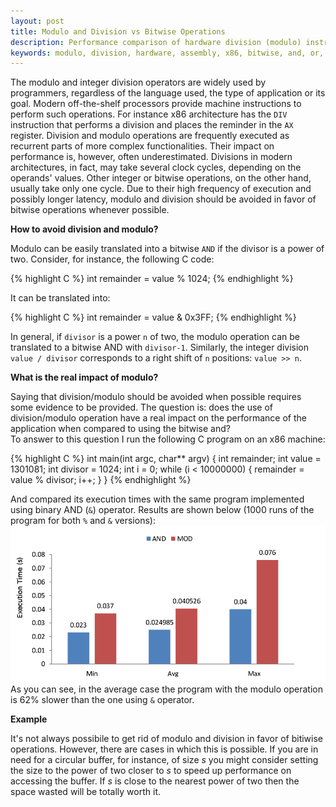 ```yaml
---
layout: post
title: Modulo and Division vs Bitwise Operations
description: Performance comparison of hardware division (modulo) instructions and bitwise operations
keywords: modulo, division, hardware, assembly, x86, bitwise, and, or, xor
---
```


The modulo and integer division operators are widely used by 
programmers, regardless of the language used, 
the type of application or its goal. 
Modern off-the-shelf processors provide 
machine instructions to perform such operations. 
For instance x86 architecture has the `DIV` 
instruction that performs a division and places the reminder in the `AX` register. 
Division and modulo operations are frequently executed as 
recurrent parts of more complex functionalities. 
Their impact on performance is, however, often underestimated. 
Divisions in modern architectures, in fact, 
may take several clock cycles, depending on the operands' values. 
Other integer or bitwise operations, on the other hand, usually 
take only one cycle.
Due to their high frequency of execution and possibly longer latency, 
modulo and division should be avoided in favor of bitwise 
operations whenever possible.

**How to avoid division and modulo?**

Modulo can be easily translated into a bitwise `AND` if 
the divisor is a power of two. Consider, for instance, 
the following C code:

{% highlight C %}
int remainder = value % 1024;
{% endhighlight %}

It can be translated into:

{% highlight C %}
int remainder = value & 0x3FF;
{% endhighlight %}

In general, if `divisor` is a power 
`n` of two, the modulo operation can be translated to 
a bitwise AND with `divisor-1`. Similarly, 
the integer division `value / divisor` corresponds to 
a right shift of `n` positions: `value >> n`.

**What is the real impact of modulo?**

Saying that division/modulo should be avoided when possible 
requires some evidence to be provided. 
The question is: does the use of division/modulo 
operation have a real impact on the 
performance of the application when compared to 
using the bitwise and?  
To answer to this question I run the following C program on an x86 machine:

{% highlight C %}
int main(int argc, char** argv) {
  int remainder;
  int value = 1301081;
  int divisor = 1024;
  int i = 0;
  while (i < 10000000) {
    remainder = value % divisor;
    i++;
  }
}
{% endhighlight %}

And compared its execution times with the same program 
implemented using binary AND (`&`) operator.
Results are shown below (1000 runs of the program 
for both `%` and `&` versions):
![alt text](/public/images/MODvsANDresults.png "Comparison of modulo and bitwise AND")
As you can see, in the average case the program with 
the modulo operation is 62% slower than the one 
using `&` operator.

**Example**

It's not always possibile to get rid of modulo and division in favor of 
bitiwise operations. However, there are cases in which this 
is possible. If you are in need for a circular buffer, for 
instance, of size _s_ you might consider setting the 
size to the power of two closer to _s_ to speed up performance 
on accessing the buffer. 
If _s_ is close to the nearest power of two 
then the space wasted will be totally worth it.
